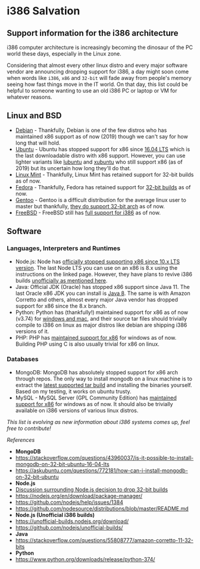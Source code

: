 # i386 Salvation

## Support information for the i386 architecture

i386 computer architecture is increasingly becoming the dinosaur of the PC world these days, especially in the Linux zone.

Considering that almost every other linux distro and every major software vendor are announcing dropping support for i386, a day might soon come when words like `i386`, `x86` and `32-bit` will fade away from people's memory seeing how fast things move in the IT world. On that day, this list could be helpful to someone wanting to use an old i386 PC or laptop or VM for whatever reasons.

## Linux and BSD

- [Debian](https://docs.python.org/) - Thankfully, Debian is one of the few distros who has maintained x86 support as of now (2019) though we can't say for how long that will hold.
- [Ubuntu](https://ubuntu.com) - Ubuntu has stopped support for x86 since [16.04 LTS](http://releases.ubuntu.com/16.04.6/) which is the last downloadable distro with x86 support. However, you can use lighter variants like [lubuntu](https://lubuntu.net/) and [xubuntu](https://xubuntu.org/) who still support x86 (as of 2019) but its uncertain how long they'll do that.
- [Linux Mint](https://linuxmint.com/download.php) - Thankfully, Linux Mint has retained support for 32-bit builds as of now.
- [Fedora](https://getfedora.org/) - Thankfully, Fedora has retained support for [32-bit builds](https://download.fedoraproject.org/pub/fedora-secondary/releases/30/Workstation/i386/) as of now.
- [Gentoo](https://www.gentoo.org/) - Gentoo is a difficult distribution for the average linux user to master but thankfully, [they do support 32-bit arch](https://www.gentoo.org/downloads/) as of now.
- [FreeBSD](https://www.freebsd.org/) - FreeBSD still has [full support for i386](https://www.freebsd.org/platforms/index.html) as of now.

## Software

### Languages, Interpreters and Runtimes

- Node.js: Node has [officially stopped supporting x86 since 10.x LTS version](https://github.com/nodesource/distributions/blob/master/README.md#deb). The last Node LTS you can use on an x86 is 8.x using the instructions on the linked page. However, they have plans to revive i386 builds [unofficially as mentioned here](https://unofficial-builds.nodejs.org/).
- Java: Official JDK (Oracle) has stopped x86 support since Java 11. The last Oracle x86 JDK you can install is [Java 8](https://www.oracle.com/technetwork/java/javase/downloads/jdk8-downloads-2133151.html). The same is with Amazon Corretto and others, almost every major Java vendor has dropped support for x86 since the 8.x branch.
- Python: Python has (thankfully!) maintained support for x86 as of now (v3.74) for [windows and mac](https://www.python.org/downloads/release/python-374/), and their source tar files should trivially compile to i386 on linux as major distros like debian are shipping i386 versions of it.
- PHP: PHP has [maintained support for x86](https://windows.php.net/download#php-7.3) for windows as of now. Building PHP using C is also usually trivial for x86 on linux.

### Databases

- MongoDB: MongoDB has absolutely stopped support for x86 arch through repos. The only way to install mongodb on a linux machine is to extract the [latest supported tar build](https://fastdl.mongodb.org/linux/mongodb-linux-i686-3.0.6.tgz) and installing the binaries yourself. Based on my testing, it works on ubuntu trusty.
- MySQL - MySQL Server (GPL Community Edition) has [maintained support for x86](https://dev.mysql.com/downloads/windows/installer/8.0.html) for windows as of now. It should also be trivially available on i386 versions of various linux distros.


*This list is evolving as new information about i386 systems comes up, feel free to contribute!*


*References*
- **MongoDB**
- <https://stackoverflow.com/questions/43960037/is-it-possible-to-install-mongodb-on-32-bit-ubuntu-16-04-lts>
- <https://askubuntu.com/questions/772181/how-can-i-install-mongodb-on-32-bit-ubuntu>
- **Node.js**
- [Discussion surrounding Node.js decision to drop 32-bit builds](https://github.com/nodejs/build/issues/885)
- <https://nodejs.org/en/download/package-manager/>
- <https://github.com/nodejs/help/issues/1384>
- <https://github.com/nodesource/distributions/blob/master/README.md>
- **Node.js (Unofficial i386 builds)**
- <https://unofficial-builds.nodejs.org/download/>
- <https://github.com/nodejs/unofficial-builds/>
- **Java**
- <https://stackoverflow.com/questions/55808777/amazon-corretto-11-32-bits>
- **Python**
- <https://www.python.org/downloads/release/python-374/>